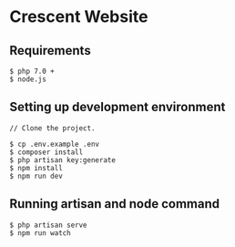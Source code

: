 # Crescent Website
## Requirements
    $ php 7.0 +
    $ node.js

## Setting up development environment

    // Clone the project.
    
    $ cp .env.example .env
    $ composer install
    $ php artisan key:generate
    $ npm install
    $ npm run dev

## Running artisan and node command
    $ php artisan serve
    $ npm run watch
